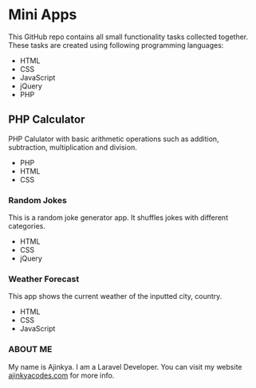 # Mini Apps

This GitHub repo contains all small functionality tasks collected together. These tasks are created using following programming languages:
- HTML
- CSS
- JavaScript
- jQuery
- PHP

## PHP Calculator
PHP Calulator with basic arithmetic operations such as addition, subtraction, multiplication and division.
- PHP
- HTML
- CSS

### Random Jokes
This is a random joke generator app. It shuffles jokes with different categories.
- HTML
- CSS
- jQuery

### Weather Forecast
This app shows the current weather of the inputted city, country.
- HTML
- CSS
- JavaScript

### ABOUT ME
My name is Ajinkya. I am a Laravel Developer. You can visit my website [ajinkyacodes.com](https://ajinkyacodes.com) for more info.

